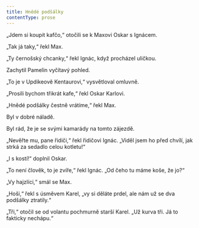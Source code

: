 ```yaml
---
title: Hnědé podšálky
contentType: prose
---
```


„Jdem si koupit kafčo,“ otočili se k Maxovi Oskar s Ignácem.

  

„Tak já taky,“ řekl Max.

„Ty černošský chcanky,“ řekl Ignác, když procházel uličkou.

Zachytil Pamelin vyčítavý pohled.

„To je v Updikeově Kentaurovi,“ vysvětloval omluvně.

„Prosili bychom třikrát kafe,“ řekl Oskar Karlovi.

„Hnědé podšálky čestně vrátíme,“ řekl Max.

Byl v dobré náladě.

Byl rád, že je se svými kamarády na tomto zájezdě.

„Nevěřte mu, pane řidiči,“ řekl řidičovi Ignác. „Viděl jsem ho před chvílí, jak strká za sedadlo celou kotletu!“

„I s kostí!“ doplnil Oskar.

„To není člověk, to je zvíře,“ řekl Ignác. „Od čeho tu máme koše, že jo?“

„Vy hajzlíci,“ smál se Max.

„Hoši,“ řekl s úsměvem Karel, „vy si děláte prdel, ale nám už se dva podšálky ztratily.“

„Tři,“ otočil se od volantu pochmurně starší Karel. „Už kurva tři. Já to fakticky nechápu.“
